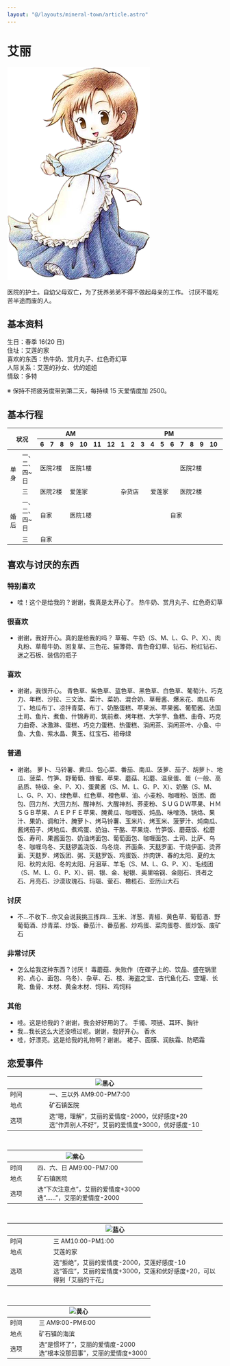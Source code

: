 ```yaml
---
layout: "@/layouts/mineral-town/article.astro"
---
```


# 艾丽

<div class="resident">

![艾丽](_艾丽.png)

</div>

医院的护士。自幼父母双亡，为了抚养弟弟不得不做起母亲的工作。 讨厌不能吃苦半途而废的人。

## 基本资料

生日：春季 16(20 日)  
住址：艾莲的家  
喜欢的东西：热牛奶、赏月丸子、红色奇幻草  
人际关系：艾莲的孙女、优的姐姐  
情敌：多特

<div class="note">
※ 保持不把疲劳度带到第二天，每持续 15 天爱情度加 2500。
</div>

## 基本行程

<table>
    <thead>
        <tr>
            <th rowspan="2" colspan="2">状况</th>
            <th colspan="6">AM</th>
            <th colspan="12">PM</th>
            <th colspan="1">AM</th>
        </tr>
        <tr>
            <th>6</th>
            <th>7</th>
            <th>8</th>
            <th>9</th>
            <th>10</th>
            <th>11</th>
            <th>12</th>
            <th>1</th>
            <th>2</th>
            <th>3</th>
            <th>4</th>
            <th>5</th>
            <th>6</th>
            <th>7</th>
            <th>8</th>
            <th>9</th>
            <th>10</th>
            <th>11</th>
            <th>12</th>
        </tr>
    </thead>
    <tbody>
        <tr>
            <td rowspan="2">单身</td>
            <td>一、二、四~日</td>
            <td colspan="3">医院2楼</td>
            <td colspan="10">医院1楼</td>
            <td colspan="6">医院2楼</td>
        </tr>
        <tr>
            <td>三</td>
            <td colspan="3">医院2楼</td>
            <td colspan="4">爱莲家</td>
            <td colspan="3">杂货店</td>
            <td colspan="3">爱莲家</td>
            <td colspan="6">医院2楼</td>
        </tr>
        <tr>
            <td rowspan="2">婚后</td>
            <td>一、二、四~日</td>
            <td colspan="3">自家</td>
            <td colspan="9">医院1楼</td>
            <td colspan="7">自家</td>
        </tr>
        <tr>
            <td>三</td>
            <td colspan="19">自家</td>
        </tr>
    </tbody>
</table>

## 喜欢与讨厌的东西

### 特别喜欢

- 哇！这个是给我的？谢谢，我真是太开心了。 热牛奶、赏月丸子、红色奇幻草

### 很喜欢

- 谢谢，我好开心。真的是给我的吗？ 草莓、牛奶（S、M、L、G、P、X）、肉丸粉、草莓牛奶、回复草、三色花、猫薄荷、青色奇幻草、钻石、粉红钻石、迷之石板、装信的瓶子

### 喜欢

- 谢谢，我很开心。
  青色草、紫色草、蓝色草、黑色草、白色草、葡萄汁、巧克力、年糕、沙拉、三文治、菜汁、菜奶、混合奶、草莓酱、爆米花、南瓜布丁、地瓜布丁、凉拌青菜、布丁、奶酪蛋糕、苹果派、苹果酱、葡萄酱、法国土司、鱼片、煮鱼、什锦寿司、筑前煮、烤年糕、大学芋、鱼糕、曲奇、巧克力曲奇、冰激淋、蛋糕、巧克力蛋糕、热蛋糕、消闲茶、消闲茶叶、小鱼、中鱼、大鱼、紫水晶、黄玉、红宝石、祖母绿

### 普通

- 谢谢。
  萝卜、马铃薯、黄瓜、包心菜、番茄、南瓜、菠萝、茄子、胡萝卜、地瓜、菠菜、竹笋、野葡萄、蜂蜜、苹果、蘑菇、松蘑、温泉蛋、蛋（一般、高品质、特级、金、P、X）、蛋黄酱（S、M、L、G、P、X）、奶酪（S、M、L、G、P、X）、绿色草、红色草、橙色草、油、小麦粉、咖喱粉、饭团、面包、回力剂、大回力剂、醒神剂、大醒神剂、荞麦粉、ＳＵＧＤＷ苹果、ＨＭＳＧＢ苹果、ＡＥＰＦＥ苹果、腌黄瓜、咖喱饭、炖品、味噌汤、锅烙、果汁、果奶、调和汁、腌萝卜、烤马铃薯、玉米片、烤玉米、菠萝汁、炖南瓜、酱烤茄子、烤地瓜、煮鸡蛋、奶油、干酪、苹果烧、竹笋饭、蘑菇饭、松蘑饭、寿司、果酱面包、奶油烤面包、葡萄面包、咖喱面包、土司、比萨、乌冬、咖喱乌冬、天麸锣盖浇饭、乌冬烧、荞面条、天麸罗面、干烧伊面、烫荞面、天麸罗、烤饭团、粥、天麸罗饭、鸡蛋饭、炸肉饼、春的太阳、夏的太阳、秋的太阳、冬的太阳、月泪草、羊毛（S、M、L、G、P、X）、毛线团（S、M、L、G、P、X）、铜、银、金、秘银、奥里哈钢、金刚石、贤者之石、月亮石、沙漠玫瑰石、玛瑙、萤石、橄榄石、亚历山大石

### 讨厌

- 不…不收下…你又会说我挑三拣四… 玉米、洋葱、青椒、黄色草、葡萄酒、野葡萄酒、炒青菜、炒饭、番茄汁、番茄酱、炒鸡蛋、菜肉蛋卷、蛋炒饭、废矿石

### 非常讨厌

- 怎么给我这种东西？讨厌！ 毒蘑菇、失败作（在碟子上的、饮品、盛在锅里的、点心、面包、乌冬）、杂草、石、枝、海盗之宝、古代鱼化石、空罐、长靴、鱼骨、木材、黄金木材、饲料、鸡饲料

### 其他

- 哇。这是给我的？谢谢，我会好好用的了。 手镯、项链、耳环、胸针
- 我…我长这么大还没喷过呢。谢谢，我好开心。 香水
- 哇，好漂亮。这是给我的礼物啊？谢谢。 裙子、面膜、润肤霜、防晒霜

## 恋爱事件

<table>
    <thead>
        <tr>
            <th colspan="2"><img src="黑心.png" alt="黑心"></th>
        </tr>
    </thead>
    <tbody>
        <tr>
            <td style="width: 20%;">时间</td>
            <td>一、三以外 AM9:00-PM7:00</td>
        </tr>
        <tr>
            <td>地点</td>
            <td>矿石镇医院</td>
        </tr>
        <tr>
            <td>选项</td>
            <td>选“嗯，理解”，艾丽的爱情度-2000，优好感度+20<br>选“作弄别人不好”，艾丽的爱情度+3000，优好感度-10</td>
        </tr>
    </tbody>
</table>
<br>
<table>
    <thead>
        <tr>
            <th colspan="2"><img src="紫心.png" alt="紫心"></th>
        </tr>
    </thead>
    <tbody>
        <tr>
            <td style="width: 20%;">时间</td>
            <td>四、六、日 AM9:00-PM7:00</td>
        </tr>
        <tr>
            <td>地点</td>
            <td>矿石镇医院</td>
        </tr>
        <tr>
            <td>选项</td>
            <td>选“下次注意点”，艾丽的爱情度+3000<br>选“……”，艾丽的爱情度-2000</td>
        </tr>
    </tbody>
</table>
<br>
<table>
    <thead>
        <tr>
            <th colspan="2"><img src="蓝心.png" alt="蓝心"></th>
        </tr>
    </thead>
    <tbody>
        <tr>
            <td style="width: 20%;">时间</td>
            <td>三 AM10:00-PM1:00</td>
        </tr>
        <tr>
            <td>地点</td>
            <td>艾莲的家</td>
        </tr>
        <tr>
            <td>选项</td>
            <td>选“拒绝”，艾丽的爱情度-2000，艾莲好感度-10<br>选“答应”，艾丽的爱情度+3000，艾莲和优好感度+20，可以得到「艾丽的干花」</td>
        </tr>
    </tbody>
</table>
<br>
<table>
    <thead>
        <tr>
            <th colspan="2"><img src="黄心.png" alt="黄心"></th>
        </tr>
    </thead>
    <tbody>
        <tr>
            <td style="width: 20%;">时间</td>
            <td>三 AM9:00-PM6:00</td>
        </tr>
        <tr>
            <td>地点</td>
            <td>矿石镇的海滨</td>
        </tr>
        <tr>
            <td>选项</td>
            <td>选“是惯坏了”，艾丽的爱情度-2000<br>选“根本没那回事”，艾丽的爱情度+3000</td>
        </tr>
    </tbody>
</table>

<style>
    @media only screen and (max-width: 800px) {
        table {
            font-size: 0.8em;
        }

        th,
        td {
            padding: 0;
        }
    }

</style>
